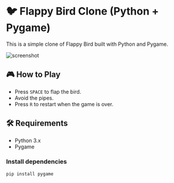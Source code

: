 # 🐦 Flappy Bird Clone (Python + Pygame)

This is a simple clone of Flappy Bird built with Python and Pygame.

![screenshot](c:\Users\David\AppData\Local\Packages\MicrosoftWindows.Client.Core_cw5n1h2txyewy\TempState\ScreenClip\{BDB1428C-A477-4172-B169-3027D85ED219}.png)

## 🎮 How to Play

- Press `SPACE` to flap the bird.
- Avoid the pipes.
- Press `R` to restart when the game is over.

## 🛠 Requirements

- Python 3.x
- Pygame

### Install dependencies

```bash
pip install pygame

